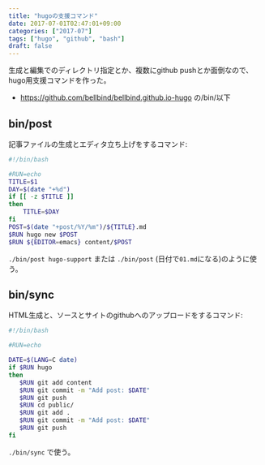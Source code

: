 ```yaml
---
title: "hugoの支援コマンド"
date: 2017-07-01T02:47:01+09:00
categories: ["2017-07"]
tags: ["hugo", "github", "bash"]
draft: false
---
```


生成と編集でのディレクトリ指定とか、複数にgithub pushとか面倒なので、
hugo用支援コマンドを作った。

<!--more-->

- https://github.com/bellbind/bellbind.github.io-hugo の/bin/以下

## bin/post

記事ファイルの生成とエディタ立ち上げをするコマンド:

```bash
#!/bin/bash

#RUN=echo
TITLE=$1
DAY=$(date "+%d")
if [[ -z $TITLE ]]
then
    TITLE=$DAY
fi
POST=$(date "+post/%Y/%m")/${TITLE}.md
$RUN hugo new $POST
$RUN ${EDITOR=emacs} content/$POST
```

`./bin/post hugo-support` または `./bin/post` (日付で`01.md`になる)のように使う。

## bin/sync

HTML生成と、ソースとサイトのgithubへのアップロードをするコマンド:

```bash
#!/bin/bash

#RUN=echo

DATE=$(LANG=C date)
if $RUN hugo
then
   $RUN git add content
   $RUN git commit -m "Add post: $DATE"
   $RUN git push
   $RUN cd public/
   $RUN git add .
   $RUN git commit -m "Add post: $DATE"
   $RUN git push
fi
```

`./bin/sync` で使う。
